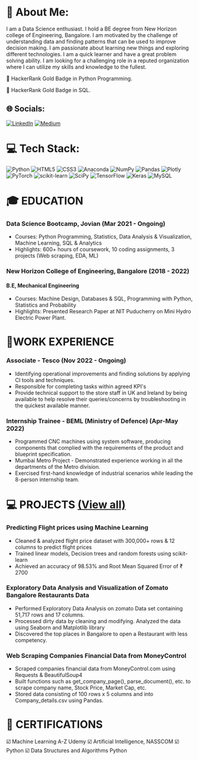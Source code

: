 # 💫 About Me:
I am a Data Science enthusiast. I hold a BE degree from New Horizon college of Engineering, Bangalore. I am motivated by the challenge of understanding data and finding patterns that can be used to improve decision making. I am passionate about learning new things and exploring different technologies. I am a quick learner and have a great problem solving ability. I am looking for a challenging role in a reputed organization where I can utilize my skills and knowledge to the fullest.

🥇 HackerRank Gold Badge in Python Programming.

🥇 HackerRank Gold Badge in SQL.
## 🌐 Socials:
[![LinkedIn](https://img.shields.io/badge/LinkedIn-%230077B5.svg?logo=linkedin&logoColor=white)](https://linkedin.com/in/syedazzaamahmed) [![Medium](https://img.shields.io/badge/Medium-12100E?logo=medium&logoColor=white)](https://medium.com/@syedazzaamahmed)

# 💻 Tech Stack:
![Python](https://img.shields.io/badge/python-3670A0?style=for-the-badge&logo=python&logoColor=ffdd54) ![HTML5](https://img.shields.io/badge/html5-%23E34F26.svg?style=for-the-badge&logo=html5&logoColor=white) ![CSS3](https://img.shields.io/badge/css3-%231572B6.svg?style=for-the-badge&logo=css3&logoColor=white) ![Anaconda](https://img.shields.io/badge/Anaconda-%2344A833.svg?style=for-the-badge&logo=anaconda&logoColor=white) ![NumPy](https://img.shields.io/badge/numpy-%23013243.svg?style=for-the-badge&logo=numpy&logoColor=white) ![Pandas](https://img.shields.io/badge/pandas-%23150458.svg?style=for-the-badge&logo=pandas&logoColor=white) ![Plotly](https://img.shields.io/badge/Plotly-%233F4F75.svg?style=for-the-badge&logo=plotly&logoColor=white) ![PyTorch](https://img.shields.io/badge/PyTorch-%23EE4C2C.svg?style=for-the-badge&logo=PyTorch&logoColor=white) ![scikit-learn](https://img.shields.io/badge/scikit--learn-%23F7931E.svg?style=for-the-badge&logo=scikit-learn&logoColor=white) ![SciPy](https://img.shields.io/badge/SciPy-%230C55A5.svg?style=for-the-badge&logo=scipy&logoColor=%white) ![TensorFlow](https://img.shields.io/badge/TensorFlow-%23FF6F00.svg?style=for-the-badge&logo=TensorFlow&logoColor=white) ![Keras](https://img.shields.io/badge/Keras-%23D00000.svg?style=for-the-badge&logo=Keras&logoColor=white) ![MySQL](https://img.shields.io/badge/mysql-%2300f.svg?style=for-the-badge&logo=mysql&logoColor=white)

# 🎓 EDUCATION
### Data Science Bootcamp, Jovian                    (Mar 2021 - Ongoing)
- Courses: Python Programming, Statistics, Data Analysis & Visualization, Machine Learning, SQL & Analytics
- Highlights: 600+ hours of coursework, 10 coding assignments, 3 projects (Web scraping, EDA, ML)
### New Horizon College of Engineering, Bangalore           (2018 - 2022)
#### **B.E, Mechanical Engineering**
- Courses: Machine Design, Databases & SQL, Programming with Python, Statistics and Probability
- Highlights: Presented Research Paper at NIT Puducherry on Mini Hydro Electric Power Plant.
# 💼WORK EXPERIENCE
### Associate - Tesco (Nov 2022 - Ongoing)
- Identifying operational improvements and finding solutions by applying CI tools and techniques.
- Responsible for completing tasks within agreed KPI's
- Provide technical support to the store staff in UK and Ireland by being available to help resolve their
queries/concerns by troubleshooting in the quickest available manner.
### Internship Trainee - BEML (Ministry of Defence) (Apr-May 2022)
- Programmed CNC machines using system software, producing components that complied with the
requirements of the product and blueprint specification.
- Mumbai Metro Project - Demonstrated experience working in all the departments of the Metro division.
- Exercised first-hand knowledge of industrial scenarios while leading the 8-person internship team.
# 💻 PROJECTS [(View all)](https://https://jovian.ai/syedazzaamahmed)
### Predicting Flight prices using Machine Learning
- Cleaned & analyzed flight price dataset with 300,000+ rows & 12 columns to predict flight prices
- Trained linear models, Decision trees and random forests using scikit-learn
- Achieved an accuracy of 98.53% and Root Mean Squared Error of ₹ 2700
### Exploratory Data Analysis and Visualization of Zomato Bangalore Restaurants Data
- Performed Exploratory Data Analysis on zomato Data set containing 51,717 rows and 17 columns.
- Processed dirty data by cleaning and modifying. Analyzed the data using Seaborn and Matplotlib library
- Discovered the top places in Bangalore to open a Restaurant with less competency.
### Web Scraping Companies Financial Data from MoneyControl
- Scraped companies financial data from MoneyControl.com using Requests & BeautifulSoup4
- Built functions such as get_company_page(), parse_document(), etc. to scrape company name, Stock
Price, Market Cap, etc.
- Stored data consisting of 100 rows x 5 columns and into Company_details.csv using Pandas.
# 🧾 CERTIFICATIONS
☑️ Machine Learning A-Z Udemy ☑️ Artificial Intelligence, NASSCOM ☑️ Python ☑️ Data Structures and Algorithms Python
